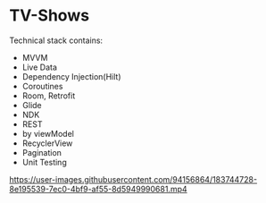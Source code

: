 # TV-Shows

Technical stack contains:
- MVVM
- Live Data
- Dependency Injection(Hilt)
- Coroutines
- Room, Retrofit
- Glide
- NDK
- REST
- by viewModel
- RecyclerView
- Pagination
- Unit Testing

https://user-images.githubusercontent.com/94156864/183744728-8e195539-7ec0-4bf9-af55-8d5949990681.mp4

